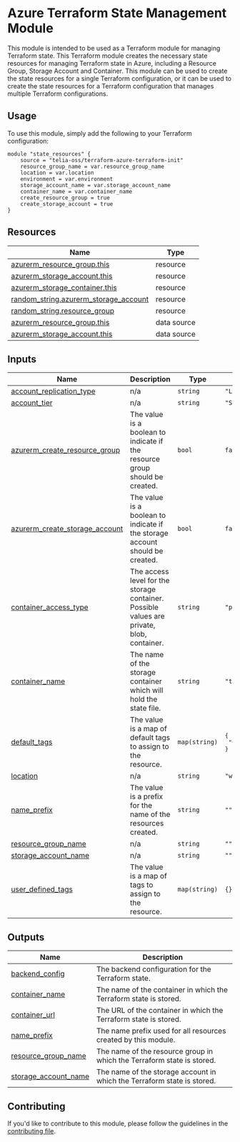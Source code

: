 # Azure Terraform State Management Module

 This module is intended to be used as a Terraform module for managing Terraform state. This Terraform module creates the necessary state resources for managing Terraform state in Azure, including a Resource Group, Storage Account and Container. This module can be used to create the state resources for a single Terraform configuration, or it can be used to create the state resources for a Terraform configuration that manages multiple Terraform configurations.

## Usage

To use this module, simply add the following to your Terraform configuration:

```hcl
module "state_resources" {
    source = "telia-oss/terraform-azure-terraform-init"
    resource_group_name = var.resource_group_name
    location = var.location
    environment = var.environment
    storage_account_name = var.storage_account_name
    container_name = var.container_name
    create_resource_group = true
    create_storage_account = true
}
```

## Resources

| Name | Type |
|------|------|
| [azurerm_resource_group.this](https://registry.terraform.io/providers/hashicorp/azurerm/latest/docs/resources/resource_group) | resource |
| [azurerm_storage_account.this](https://registry.terraform.io/providers/hashicorp/azurerm/latest/docs/resources/storage_account) | resource |
| [azurerm_storage_container.this](https://registry.terraform.io/providers/hashicorp/azurerm/latest/docs/resources/storage_container) | resource |
| [random_string.azurerm_storage_account](https://registry.terraform.io/providers/hashicorp/random/latest/docs/resources/string) | resource |
| [random_string.resource_group](https://registry.terraform.io/providers/hashicorp/random/latest/docs/resources/string) | resource |
| [azurerm_resource_group.this](https://registry.terraform.io/providers/hashicorp/azurerm/latest/docs/data-sources/resource_group) | data source |
| [azurerm_storage_account.this](https://registry.terraform.io/providers/hashicorp/azurerm/latest/docs/data-sources/storage_account) | data source |

## Inputs

| Name | Description | Type | Default | Required |
|------|-------------|------|---------|:--------:|
| <a name="input_account_replication_type"></a> [account\_replication\_type](#input\_account\_replication\_type) | n/a | `string` | `"LRS"` | no |
| <a name="input_account_tier"></a> [account\_tier](#input\_account\_tier) | n/a | `string` | `"Standard"` | no |
| <a name="input_azurerm_create_resource_group"></a> [azurerm\_create\_resource\_group](#input\_azurerm\_create\_resource\_group) | The value is a boolean to indicate if the resource group should be created. | `bool` | `false` | no |
| <a name="input_azurerm_create_storage_account"></a> [azurerm\_create\_storage\_account](#input\_azurerm\_create\_storage\_account) | The value is a boolean to indicate if the storage account should be created. | `bool` | `false` | no |
| <a name="input_container_access_type"></a> [container\_access\_type](#input\_container\_access\_type) | The access level for the storage container. Possible values are private, blob, container. | `string` | `"private"` | no |
| <a name="input_container_name"></a> [container\_name](#input\_container\_name) | The name of the storage container which will hold the state file. | `string` | `"terraform-state"` | no |
| <a name="input_default_tags"></a> [default\_tags](#input\_default\_tags) | The value is a map of default tags to assign to the resource. | `map(string)` | <pre>{<br>  "CreatedBy": "Terraform"<br>}</pre> | no |
| <a name="input_location"></a> [location](#input\_location) | n/a | `string` | `"westus2"` | no |
| <a name="input_name_prefix"></a> [name\_prefix](#input\_name\_prefix) | The value is a prefix for the name of the resources created. | `string` | `""` | no |
| <a name="input_resource_group_name"></a> [resource\_group\_name](#input\_resource\_group\_name) | n/a | `string` | `""` | no |
| <a name="input_storage_account_name"></a> [storage\_account\_name](#input\_storage\_account\_name) | n/a | `string` | `""` | no |
| <a name="input_user_defined_tags"></a> [user\_defined\_tags](#input\_user\_defined\_tags) | The value is a map of tags to assign to the resource. | `map(string)` | `{}` | no |

## Outputs

| Name | Description |
|------|-------------|
| <a name="output_backend_config"></a> [backend\_config](#output\_backend\_config) | The backend configuration for the Terraform state. |
| <a name="output_container_name"></a> [container\_name](#output\_container\_name) | The name of the container in which the Terraform state is stored. |
| <a name="output_container_url"></a> [container\_url](#output\_container\_url) | The URL of the container in which the Terraform state is stored. |
| <a name="output_name_prefix"></a> [name\_prefix](#output\_name\_prefix) | The name prefix used for all resources created by this module. |
| <a name="output_resource_group_name"></a> [resource\_group\_name](#output\_resource\_group\_name) | The name of the resource group in which the Terraform state is stored. |
| <a name="output_storage_account_name"></a> [storage\_account\_name](#output\_storage\_account\_name) | The name of the storage account in which the Terraform state is stored. |

## Contributing

If you'd like to contribute to this module, please follow the guidelines in the [contributing file](CONTRIBUTING.md).
